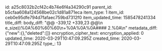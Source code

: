 id: a25c8032b2cf42c4b74e6f4a34290c91
parent_id: b5cfaa608a124568be02c1d81a871eca
item_type: 1
item_id: ceb0e95dfe794d7fafaec759bd7312f0
item_updated_time: 1585478241334
title_diff: 
body_diff: "@@ -339,12 +339,23 @@\n e_size))%0A%60%60%60\n+%0A%0A%0A#### 2.%0A\n"
metadata_diff: {"new":{},"deleted":[]}
encryption_cipher_text: 
encryption_applied: 0
updated_time: 2020-03-29T10:47:09.295Z
created_time: 2020-03-29T10:47:09.295Z
type_: 13
